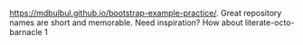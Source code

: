 https://mdbulbul.github.io/bootstrap-example-practice/.
Great repository names are short and memorable. Need inspiration? How about literate-octo-barnacle 1
